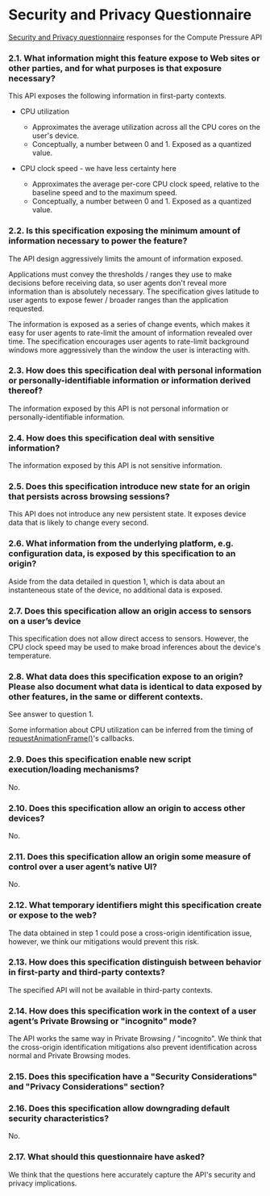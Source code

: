 # Security and Privacy Questionnaire

[Security and Privacy questionnaire](https://www.w3.org/TR/security-privacy-questionnaire/)
responses for the Compute Pressure API

### 2.1. What information might this feature expose to Web sites or other parties, and for what purposes is that exposure necessary?

This API exposes the following information in first-party contexts.

* CPU utilization
  * Approximates the average utilization across all the CPU cores on the user's
    device.
  * Conceptually, a number between 0 and 1. Exposed as a quantized value.

* CPU clock speed - we have less certainty here
  * Approximates the average per-core CPU clock speed, relative to the baseline
    speed and to the maximum speed.
  * Conceptually, a number between 0 and 1. Exposed as a quantized value.

### 2.2. Is this specification exposing the minimum amount of information necessary to power the feature?

The API design aggressively limits the amount of information exposed.

Applications must convey the thresholds / ranges they use to
make decisions before receiving data, so user agents don't reveal more
information than is absolutely necessary. The specification gives latitude to
user agents to expose fewer / broader ranges than the application requested.

The information is exposed as a series of change events, which makes it easy for
user agents to rate-limit the amount of information revealed over time. The
specification encourages user agents to rate-limit background windows more
aggressively than the window the user is interacting with.

### 2.3. How does this specification deal with personal information or personally-identifiable information or information derived thereof?

The information exposed by this API is not personal information or
personally-identifiable information.

### 2.4. How does this specification deal with sensitive information?

The information exposed by this API is not sensitive information.

### 2.5. Does this specification introduce new state for an origin that persists across browsing sessions?

This API does not introduce any new persistent state. It exposes device data
that is likely to change every second.

### 2.6. What information from the underlying platform, e.g. configuration data, is exposed by this specification to an origin?

Aside from the data detailed in question 1, which is data about an instanteneous
state of the device, no additional data is exposed.

### 2.7. Does this specification allow an origin access to sensors on a user’s device

This specification does not allow direct access to sensors. However, the CPU
clock speed may be used to make broad inferences about the device's
temperature.

### 2.8. What data does this specification expose to an origin? Please also document what data is identical to data exposed by other features, in the same or different contexts.

See answer to question 1.

Some information about CPU utilization can be inferred from the timing of
[requestAnimationFrame()](https://developer.mozilla.org/en-US/docs/Web/API/window/requestAnimationFrame)'s
callbacks.

### 2.9. Does this specification enable new script execution/loading mechanisms?

No.

### 2.10. Does this specification allow an origin to access other devices?

No.

### 2.11. Does this specification allow an origin some measure of control over a user agent’s native UI?

No.

### 2.12. What temporary identifiers might this specification create or expose to the web?

The data obtained in step 1 could pose a cross-origin identification issue,
however, we think our mitigations would prevent this risk.

### 2.13. How does this specification distinguish between behavior in first-party and third-party contexts?

The specified API will not be available in third-party contexts.

### 2.14. How does this specification work in the context of a user agent’s Private Browsing or "incognito" mode?

The API works the same way in Private Browsing / "incognito". We think that the
cross-origin identification mitigations also prevent identification across
normal and Private Browsing modes.

### 2.15. Does this specification have a "Security Considerations" and "Privacy Considerations" section?

### 2.16. Does this specification allow downgrading default security characteristics?

No.

### 2.17. What should this questionnaire have asked?

We think that the questions here accurately capture the API's security and privacy implications.
